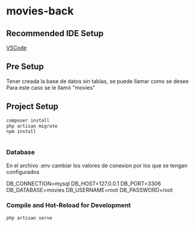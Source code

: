 # movies-back

## Recommended IDE Setup

[VSCode](https://code.visualstudio.com/)

## Pre Setup

Tener creada la base de datos sin tablas, se puede llamar como se desee
Para este caso se le llamó "movies"

## Project Setup

```sh
composer install
php artisan migrate
npm install



```
### Database

En el archivo .env cambiar los valores de conexion por los que se tengan configurados

DB_CONNECTION=mysql
DB_HOST=127.0.0.1
DB_PORT=3306
DB_DATABASE=movies
DB_USERNAME=root
DB_PASSWORD=root

### Compile and Hot-Reload for Development

```sh
php artisan serve
```

